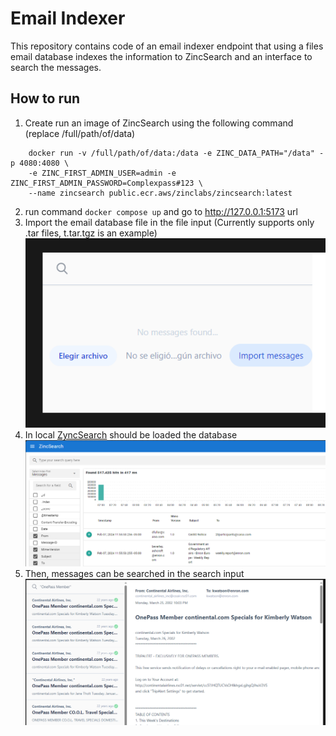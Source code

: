 # Email Indexer
This repository contains code of an email indexer endpoint that using a files email database indexes the information 
to ZincSearch and an interface to search the messages.
## How to run
1. Create run an image of ZincSearch using the following command (replace /full/path/of/data)
```shell
    docker run -v /full/path/of/data:/data -e ZINC_DATA_PATH="/data" -p 4080:4080 \
    -e ZINC_FIRST_ADMIN_USER=admin -e ZINC_FIRST_ADMIN_PASSWORD=Complexpass#123 \
    --name zincsearch public.ecr.aws/zinclabs/zincsearch:latest
```
2. run command `docker compose up` and go to http://127.0.0.1:5173 url
3. Import the email database file in the file input (Currently supports only .tar files, t.tar.tgz is an example) \
![img.png](img.png) 
4. In local [ZyncSearch](http://localhost:4080/ui/search)  should be loaded the database ![img_1.png](img_1.png)
5. Then, messages can be searched in the search input
![img_2.png](img_2.png)